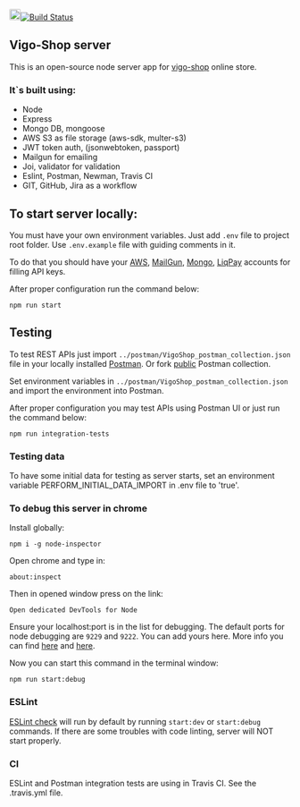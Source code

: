 <img height="20px" alt="CI" style="border-radius: 2px;" src="https://img.shields.io/badge/travis ci-%2312100E.svg?&style=for-the-badge&logo=travis&logoColor=white" />[![Build Status](https://travis-ci.com/Juli-Bk/shop-server.svg?branch=master)](https://travis-ci.com/Juli-Bk/shop-server)

## Vigo-Shop server

This is an open-source node server app for [vigo-shop](https://vigo-shop.herokuapp.com) online store.

### It`s built using:

* Node
* Express
* Mongo DB, mongoose
* AWS S3 as file storage (aws-sdk, multer-s3)
* JWT token auth, (jsonwebtoken, passport)
* Mailgun for emailing
* Joi, validator for validation
* Eslint, Postman, Newman, Travis CI
* GIT, GitHub, Jira as a workflow

## To start server locally:

You must have your own environment variables. Just add `.env` file to project root folder.
Use `.env.example` file with guiding comments in it.

To do that you should have your [AWS](https://aws.amazon.com/),
[MailGun](https://www.mailgun.com), 
[Mongo](https://www.mongodb.com),
[LiqPay](https://www.liqpay.ua/ru) 
accounts for filling API keys.

After proper configuration run the command below:

`npm run start`

## Testing

To test REST APIs just import `../postman/VigoShop_postman_collection.json` file in your locally installed [Postman](https://www.postman.com/).
Or fork [public](https://www.getpostman.com/collections/833da82b6af922dd8290) Postman collection.

Set environment variables in `../postman/VigoShop_postman_collection.json` and import the environment into Postman.

After proper configuration you may test APIs using Postman UI or just run the command below:

`npm run integration-tests`

### Testing data

To have some initial data for testing as server starts, set an 
environment variable PERFORM_INITIAL_DATA_IMPORT in .env file to 'true'.

### To debug this server in chrome

Install globally:

`npm i -g node-inspector`

Open chrome and type in:
 
`about:inspect`

Then in opened window press on the link: 

`Open dedicated DevTools for Node`

Ensure your localhost:port is in the list for debugging.
The default ports for node debugging are `9229` and `9222`.
You can add yours here. 
More info you can find [here](https://www.youtube.com/watch?v=F1VZj-zqnG4) and [here](https://nodejs.org/en/docs/guides/debugging-getting-started/).

Now you can start this command in the terminal window:

`npm run start:debug`


### ESLint

[ESLint check](https://www.npmjs.com/package/eslint-plugin-node) 
will run by default by running `start:dev` or `start:debug` commands. 
If there are some troubles with code linting, server will NOT start properly.

### CI

ESLint and Postman integration tests are using in Travis CI. See the .travis.yml file.


